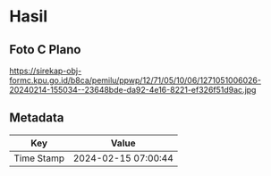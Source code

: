 # Hasil

## Foto C Plano

https://sirekap-obj-formc.kpu.go.id/b8ca/pemilu/ppwp/12/71/05/10/06/1271051006026-20240214-155034--23648bde-da92-4e16-8221-ef326f51d9ac.jpg


## Metadata

| Key        | Value               |
| ---------- | ------------------- |
| Time Stamp | 2024-02-15 07:00:44 |



